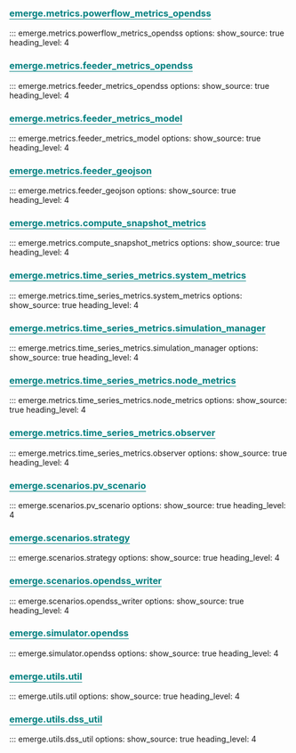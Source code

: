 ### <p style="color:teal;border-bottom:1px solid teal;width:max-content;"> emerge.metrics.powerflow_metrics_opendss </p>

::: emerge.metrics.powerflow_metrics_opendss
    options:
      show_source: true
      heading_level: 4

### <p style="color:teal;border-bottom:1px solid teal;width:max-content;">emerge.metrics.feeder_metrics_opendss </p>

::: emerge.metrics.feeder_metrics_opendss
    options:
      show_source: true
      heading_level: 4

### <p style="color:teal;border-bottom:1px solid teal;width:max-content;">emerge.metrics.feeder_metrics_model </p>

::: emerge.metrics.feeder_metrics_model
    options:
      show_source: true
      heading_level: 4

### <p style="color:teal;border-bottom:1px solid teal;width:max-content;">emerge.metrics.feeder_geojson </p>

::: emerge.metrics.feeder_geojson
    options:
      show_source: true
      heading_level: 4

### <p style="color:teal;border-bottom:1px solid teal;width:max-content;">emerge.metrics.compute_snapshot_metrics </p>

::: emerge.metrics.compute_snapshot_metrics
    options:
      show_source: true
      heading_level: 4

### <p style="color:teal;border-bottom:1px solid teal;width:max-content;">emerge.metrics.time_series_metrics.system_metrics </p>

::: emerge.metrics.time_series_metrics.system_metrics
    options:
      show_source: true
      heading_level: 4

### <p style="color:teal;border-bottom:1px solid teal;width:max-content;">emerge.metrics.time_series_metrics.simulation_manager </p>

::: emerge.metrics.time_series_metrics.simulation_manager
    options:
      show_source: true
      heading_level: 4

### <p style="color:teal;border-bottom:1px solid teal;width:max-content;">emerge.metrics.time_series_metrics.node_metrics </p>

::: emerge.metrics.time_series_metrics.node_metrics
    options:
      show_source: true
      heading_level: 4

### <p style="color:teal;border-bottom:1px solid teal;width:max-content;">emerge.metrics.time_series_metrics.observer </p>

::: emerge.metrics.time_series_metrics.observer
    options:
      show_source: true
      heading_level: 4


### <p style="color:teal;border-bottom:1px solid teal;width:max-content;">emerge.scenarios.pv_scenario </p>

::: emerge.scenarios.pv_scenario
    options:
      show_source: true
      heading_level: 4

### <p style="color:teal;border-bottom:1px solid teal;width:max-content;">emerge.scenarios.strategy </p>

::: emerge.scenarios.strategy
    options:
      show_source: true
      heading_level: 4

### <p style="color:teal;border-bottom:1px solid teal;width:max-content;">emerge.scenarios.opendss_writer </p>

::: emerge.scenarios.opendss_writer
    options:
      show_source: true
      heading_level: 4


### <p style="color:teal;border-bottom:1px solid teal;width:max-content;">emerge.simulator.opendss </p>

::: emerge.simulator.opendss
    options:
      show_source: true
      heading_level: 4

### <p style="color:teal;border-bottom:1px solid teal;width:max-content;">emerge.utils.util </p>

::: emerge.utils.util
    options:
      show_source: true
      heading_level: 4

### <p style="color:teal;border-bottom:1px solid teal;width:max-content;">emerge.utils.dss_util </p>

::: emerge.utils.dss_util
    options:
      show_source: true
      heading_level: 4